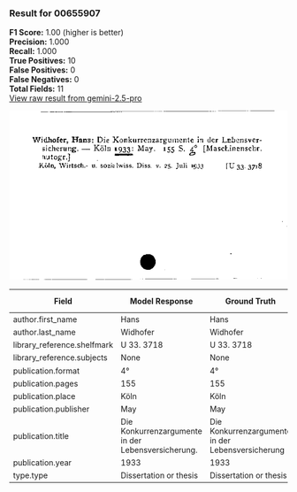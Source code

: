 ### Result for 00655907
**F1 Score:** 1.00 (higher is better)<br>**Precision:** 1.000<br>**Recall:** 1.000<br>**True Positives:** 10<br>**False Positives:** 0<br>**False Negatives:** 0<br>**Total Fields:** 11<br>[View raw result from gemini-2.5-pro](https://github.com/RISE-UNIBAS/humanities_data_benchmark/blob/main/results/2025-10-01/T0155/request_T0155_00655907.json)

<img src="https://github.com/RISE-UNIBAS/humanities_data_benchmark/blob/main/benchmarks/zettelkatalog/images/00655907.jpg?raw=true" alt="00655907" width="600px">

| Field | Model Response | Ground Truth | Fuzzy Score | Match |
|-------|----------------|--------------|-------------|-------|
| author.first_name | Hans | Hans | 1.000 | ✅ |
| author.last_name | Widhofer | Widhofer | 1.000 | ✅ |
| library_reference.shelfmark | U 33. 3718 | U 33. 3718 | 1.000 | ✅ |
| library_reference.subjects | None | None | 1.000 | ✅ |
| publication.format | 4° | 4° | 1.000 | ✅ |
| publication.pages | 155 | 155 | 1.000 | ✅ |
| publication.place | Köln | Köln | 1.000 | ✅ |
| publication.publisher | May | May | 1.000 | ✅ |
| publication.title | Die Konkurrenzargumente in der Lebensversicherung. | Die Konkurrenzargumente in der Lebensversicherung | 0.990 | ✅ |
| publication.year | 1933 | 1933 | 1.000 | ✅ |
| type.type | Dissertation or thesis | Dissertation or thesis | 1.000 | ✅ |
